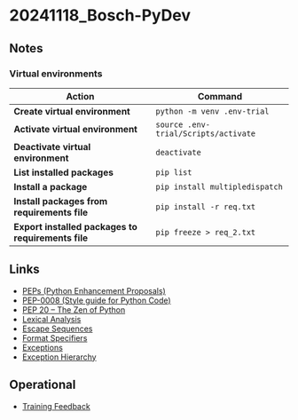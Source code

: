 # 20241118_Bosch-PyDev

## Notes
### Virtual environments

| Action                               | Command                             |
|--------------------------------------|-------------------------------------|
| **Create virtual environment**       | `python -m venv .env-trial`         |
| **Activate virtual environment**     | `source .env-trial/Scripts/activate`|
| **Deactivate virtual environment**   | `deactivate`                        |
| **List installed packages**          | `pip list`                          |
| **Install a package**                | `pip install multipledispatch`      |
| **Install packages from requirements file** | `pip install -r req.txt`   |
| **Export installed packages to requirements file** | `pip freeze > req_2.txt` |

## Links
* [PEPs (Python Enhancement Proposals)](https://peps.python.org/)
* [PEP-0008 (Style guide for Python Code)](https://peps.python.org/pep-0008/)
* [PEP 20 – The Zen of Python](https://peps.python.org/pep-0020/)
* [Lexical Analysis](https://docs.python.org/3/reference/lexical_analysis.html)
* [Escape Sequences](https://docs.python.org/3/reference/lexical_analysis.html#escape-sequences)
* [Format Specifiers](https://docs.python.org/3/library/string.html#formatspec)
* [Exceptions](https://docs.python.org/3/library/exceptions.html)
* [Exception Hierarchy](https://docs.python.org/3/library/exceptions.html)

## Operational
* [Training Feedback](https://forms.gle/DTWxhgtMDxm4q7zB6)
